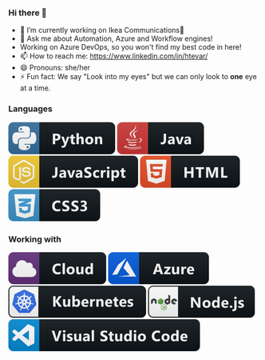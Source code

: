 ### Hi there 👋


- 🔭 I’m currently working on Ikea Communications:wrench:
- 💬 Ask me about Automation, Azure and Workflow engines!
- Working on Azure DevOps, so you won't find my best code in here!
- 📫 How to reach me: https://www.linkedin.com/in/htevar/
- 😄 Pronouns: she/her
- ⚡ Fun fact: We say "Look into my eyes" but we can only look to **one** eye at a time. 

### Languages
<p>
 <img src="https://github.com/MikeCodesDotNET/ColoredBadges/blob/master/svg/dev/languages/python.svg" />
 <img src="https://github.com/MikeCodesDotNET/ColoredBadges/blob/master/svg/dev/languages/java.svg" />
 <img src="https://github.com/MikeCodesDotNET/ColoredBadges/blob/master/svg/dev/languages/js.svg" />
   <img src="https://github.com/MikeCodesDotNET/ColoredBadges/blob/master/svg/dev/languages/html.svg" />
   <img src="https://github.com/MikeCodesDotNET/ColoredBadges/blob/master/svg/dev/languages/css3.svg" />
  
</p>

### Working with

<p> 
  <img src="https://github.com/MikeCodesDotNET/ColoredBadges/blob/master/svg/dev/misc/cloud.svg" />
  <img src="https://github.com/MikeCodesDotNET/ColoredBadges/blob/master/svg/dev/services/azure.svg" />
  <img src="https://github.com/MikeCodesDotNET/ColoredBadges/blob/master/svg/dev/services/kubernetes.svg" />
  <img src="https://github.com/MikeCodesDotNET/ColoredBadges/blob/master/svg/dev/frameworks/nodejs.svg" />
  <img src="https://github.com/MikeCodesDotNET/ColoredBadges/blob/master/svg/dev/tools/visualstudio_code.svg" />
</p>
